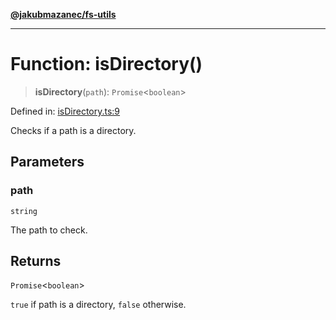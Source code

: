 [**@jakubmazanec/fs-utils**](../README.md)

---

# Function: isDirectory()

> **isDirectory**(`path`): `Promise`\<`boolean`\>

Defined in:
[isDirectory.ts:9](https://github.com/jakubmazanec/tools/blob/90a5050fae768000bb00b2044438762c3c8c0f98/packages/fs-utils/source/isDirectory.ts#L9)

Checks if a path is a directory.

## Parameters

### path

`string`

The path to check.

## Returns

`Promise`\<`boolean`\>

`true` if path is a directory, `false` otherwise.
